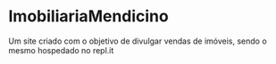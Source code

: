 # ImobiliariaMendicino
Um site criado com o objetivo de divulgar vendas de imóveis, sendo o mesmo hospedado no repl.it
